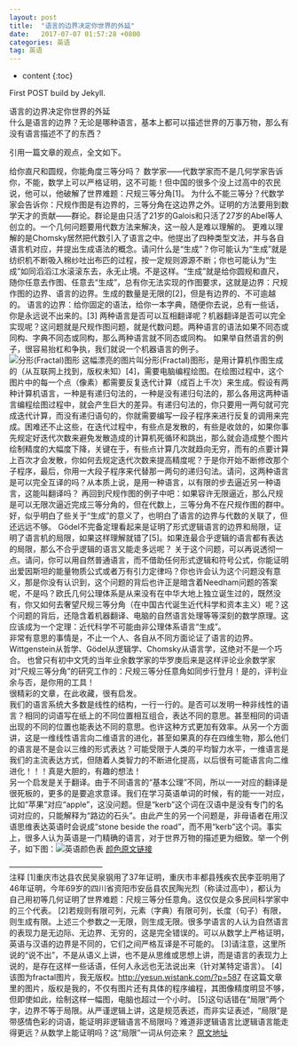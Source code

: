 ```yaml
---
layout: post
title:  "语言的边界决定你世界的外延"
date:   2017-07-07 01:57:28 +0800
categories: 英语
tag: 英语
---
```


* content
{:toc}


First POST build by Jekyll.


语言的边界决定你世界的外延  
什么是语言的边界？无论是哪种语言，基本上都可以描述世界的万事万物，那么有没有语言描述不了的东西？  

引用一篇文章的观点，全文如下。  

给你直尺和圆规，你能角度三等分吗？
数学家——代数学家而不是几何学家告诉你，不能，数学上可以严格证明，这不可能！但中国的很多个没上过高中的农民说，他可以，他破解了世界难题：尺规三等分角[1]。
为什么不能三等分？代数学家会告诉你：尺规作图是有边界的，三等分角在这边界之外。证明的方法要用到数学天才的贡献——群论。群论是由只活了21岁的Galois和只活了27岁的Abel等人创立的。一个几何问题要用代数方法来解决，这一般人是难以理解的。
更难以理解的是Chomsky居然把代数引入了语言之中。他提出了四种类型文法，并与各自语言机对应，并提出生成语法的概念。请问什么是“生成”？你可能认为“生成”就是纺织机不断吸入棉纱吐出布匹的过程，按一定规则源源不断；你也可能认为“生成”如同滔滔江水滚滚东去，永无止境。不是这样。“生成”就是给你圆规和直尺，随你任意去作图、任意去“生成”，总有你无法实现的作图要求，这就是边界：尺规作图的边界、语言的边界。生成的数量是无限的[2]，但是有边界的、不可逾越的。
语言的边界：给你固定的语法，给你一本字典，随便你去说，总有一些话，你是永远说不出来的。[3]
两种语言是否可以互相翻译呢？机器翻译是否可以完全实现呢？这问题就是尺规作图问题，就是代数问题。两种语言的语法如果不同态或同构、字典不同态或同构，那么两种语言就不同态或同构。
如果举自然语言的例子，很容易抬杠和争执，我们就说一个机器语言的例子。  
![分形(Fractal)图形](http://i.imgur.com/IFNkDpQ.jpg)
这幅漂亮的图片叫分形(Fractal)图形，是用计算机作图生成的（从互联网上找到，版权未知）[4]，需要电脑编程绘图。在绘图过程中，这个图片中的每一个点（像素）都需要反复迭代计算（成百上千次）来生成。假设有两种计算机语言，一种是有递归句法的，一种是没有递归句法的，那么各用这两种语言编程绘图过程中，就会产生巨大的差异。有递归句法的，你只要用一两句就可完成迭代计算，而没有递归语句的，你就需要编写一段子程序来进行反复的调用来完成。困难还不止这些，在迭代过程中，有些点是发散的，有些是收敛的，如果你事先规定好迭代次数来避免发散造成的计算机死循环和跳出，那么就会造成整个图片绘制精度的大幅度下降，关键在于，有些点计算几次就趋向无穷，而有的点要计算上百次才会发散，你如何去规定迭代次数来提高精度呢？于是你开始不断修改那个子程序，最后，你用一大段子程序来代替那一两句的递归句法。请问，这两种语言是可以完全互译的吗？从本质上说，是用一种语言，以有限的步去逼近另一种语言，这能叫翻译吗？
再回到尺规作图的例子中吧：如果容许无限逼近，那么尺规是可以无限次逼近完成三等分角的，但在代数上，三等分角不在尺规作图的群中。
好，似乎明白了些关于“生成”的意义了，也明白了语言的边界与代数的关联了，但还远远不够。
Gödel不完备定理看起来是证明了形式逻辑语言的边界和局限，证明了语言机的局限，如果这样理解就错了[5]。如果连最合乎逻辑的语言都有表达的局限，那么不合乎逻辑的语言又能走多远呢？
关于这个问题，可以再说透彻一点。请问，你可以用自然普通语言，而不借助任何形式逻辑和符号公式，你能证明出爱因斯坦的能量物质公式或者万有引力定律吗？你也许会认为这个问题没有意义，那是你没有认识到，这个问题的背后也许正是暗含着Needham问题的答案呢，不是吗？欧氏几何公理体系是从来没有在中华大地上独立诞生过的，既然没有，你又如何去奢望尺规三等分角（在中国古代诞生近代科学和资本主义）呢？这个问题的背后，还隐含着机器翻译、电脑的自然语言处理等等深刻的数学原理。这应该成为一个定理：近代科学不可能由非公理体系语言“生成”。  
非常有意思的事情是，不止一个人、各自从不同方面论证了语言的边界。Wittgenstein从哲学、Gödel从逻辑学、Chomsky从语言学，这绝对不是一个巧合。
也曾只有初中文凭的当年业余数学家的华罗庚后来是这样评论业余数学家对“尺规三等分角”的研究工作的：尺规三等分任意角如同步行登月！是的，评判业余与否，是你用的工具！  
很精彩的文章，在此收藏，很有启发。  
我们的语言系统大多数是线性的结构，一行一行的。是否可以发明一种非线性的语言？相同的词语写在纸上的不同位置相互组合，表达不同的意思。甚至相同的词语出现的不同的位置也能表达不同的意思。也许这种方式更加有效率。从另一个方面讲，这是一维线性语言向二维语言的进化，甚至如果真的存在四维生物，那么他们的语言是不是会以三维的形式表达？可能受限于人类的平均智力水平，一维语言是我们的主流表达方式，但随着人类智力的不断进化提高，以后很有可能语言向二维进化！！！真是大胆的，有趣的想法！  
另一个启发是关于翻译。由于不同语言的“基本公理”不同，所以一一对应的翻译是很死板的，更多的是要追求意译。我们在学习英语单词的时候，有的能一一对应，比如“苹果”对应“apple”，这没问题。但是“kerb”这个词在汉语中是没有专门的名词对应的，只能解释为“路边的石头”。由此产生的另一个问题是，非母语者在用汉语思维表达英语时会说成“stone beside the road”，而不用“kerb”这个词。事实上，很多人认为英语是一门精确的语言，对于世界万物的描述更为细致。举一个例子，如下图：![英语颜色表](http://i.imgur.com/2yZ7ZPP.jpg)  [颜色原文链接](http://www.sohu.com/a/537691_108290 "颜色原文链接")

————————————  
注释
[1]重庆市达县农民吴泉钢用了37年证明，重庆市丰都县残疾农民李亚明用了46年证明，今年69岁的四川省资阳市安岳县农民陶光烈（称读过高中），都认为自己用初等几何证明了世界难题：尺规三等分任意角。这仅仅是众多民间科学家中的三个代表。
[2]若规则有限可列，元素（字典）有限可列，长度（句子）有限，则生成有限。上述三个参数之一无限，则生成无限。很多学语言的人认为自然语言的表现力是无边际、无边界、无穷的，这是完全错误的。可以从数学上严格证明，英语与汉语的边界是不同的，它们之间严格互译是不可能的。
[3]请注意，这里所说的“说不出”，不是从语义上讲，也不是从思维或思想上讲，而是语言的表现力上说的，是存在这样一些话语，任何人永远也无法说出来（针对某特定语言）。
[4]该图为fractal图片，我无版权。http://yesun.wistank.com/?p=587 在这篇文章里的图片，版权是我的，不仅有图片还有具体的程序编程，其图像精度明显不够，但即使如此，绘制这样一幅图，电脑也超过一个小时。
[5]这句话错在“局限”两个字，边界不等于局限。从严谨逻辑上讲，这是规范表述，而非实证表述，“局限”是带感情色彩的词语，能证明非逻辑语言不局限吗？难道非逻辑语言比逻辑语言能走得更远？从数学上能证明吗？这“局限”一词从何迩来？
[原文地址](http://blog.sina.com.cn/s/blog_72d083c70100ojqt.html "原文地址")